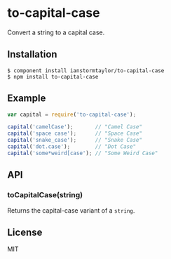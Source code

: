 # to-capital-case

  Convert a string to a capital case.

## Installation

    $ component install ianstormtaylor/to-capital-case
    $ npm install to-capital-case

## Example

```js
var capital = require('to-capital-case');

capital('camelCase');       // "Camel Case"
capital('space case');      // "Space Case"
capital('snake_case');      // "Snake Case"
capital('dot.case');        // "Dot Case"
capital('some*weird[case'); // "Some Weird Case"
```

## API

### toCapitalCase(string)
  
  Returns the capital-case variant of a `string`.

## License

  MIT
